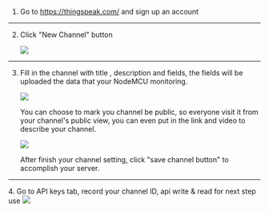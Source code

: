 

1. Go to https://thingspeak.com/ and sign up an account

 - - - -
2. Click "New Channel" button

    ![](https://github.com/Raydivine/IoT-of-Modern-Agriculture/blob/master/Doc/Image/thingSpeak/ThingSpeak.PNG)
 - - - -
3. Fill in the channel with title , description and fields, the fields will be uploaded the data that your NodeMCU monitoring.

    ![](https://github.com/Raydivine/IoT-of-Modern-Agriculture/blob/master/Doc/Image/thingSpeak/Create%20new%20channel.PNG)
    
    You can choose to mark you channel be public, so everyone visit it from your channel's public view, you can even put in the link and       video to describe your channel.
    
    ![](https://github.com/Raydivine/IoT-of-Modern-Agriculture/blob/master/Doc/Image/thingSpeak/Make%20public.PNG)
    
    After finish your channel setting, click "save channel button" to accomplish your server.
<hr/>
4. Go to API keys tab, record your channel ID, api write & read for next step use

<img src="https://github.com/Raydivine/IoT-of-Modern-Agriculture/blob/master/Doc/Image/thingSpeak/channle%20id%20and%20write%20key.PNG"/>
   
